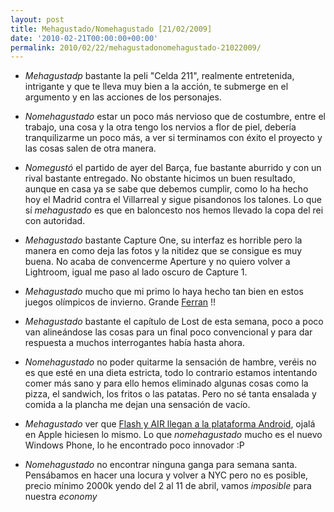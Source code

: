 ```yaml
---
layout: post
title: Mehagustado/Nomehagustado [21/02/2009]
date: '2010-02-21T00:00:00+00:00'
permalink: 2010/02/22/mehagustadonomehagustado-21022009/
---
```

- *Mehagustadp* bastante la peli "Celda 211", realmente entretenida, intrigante y que te lleva muy bien a la acción, te submerge en el argumento y en las acciones de los personajes.

- *Nomehagustado* estar un poco más nervioso que de costumbre, entre el trabajo, una cosa y la otra tengo los nervios a flor de piel, debería tranquilizarme un poco más, a ver si terminamos con éxito el proyecto y las cosas salen de otra manera.

- *Nomegustó* el partido de ayer del Barça, fue bastante aburrido y con un rival bastante entregado. No obstante hicimos un buen resultado, aunque en casa ya se sabe que debemos cumplir, como lo ha hecho hoy el Madrid contra el Villarreal y sigue pisandonos los talones. Lo que sí *mehagustado* es que en baloncesto nos hemos llevado la copa del rei con autoridad.

- *Mehagustado* bastante Capture One, su interfaz es horrible pero la manera en como deja las fotos y la nitidez que se consigue es muy buena. No acaba de convencerme Aperture y no quiero volver a Lightroom, igual me paso al lado oscuro de Capture 1.

- *Mehagustado* mucho que mi primo lo haya hecho tan bien en estos juegos olímpicos de invierno. Grande [Ferran](http://resistancefutile.com/2010/02/20/ferran-terra-lo-puto-crack/) !!

- *Mehagustado* bastante el capítulo de Lost de esta semana, poco a poco van alineándose las cosas para un final poco convencional y para dar respuesta a muchos interrogantes había hasta ahora.

- *Nomehagustado* no poder quitarme la sensación de hambre, veréis no es que esté en una dieta estricta, todo lo contrario estamos intentando comer más sano y para ello hemos eliminado algunas cosas como la pizza, el sandwich, los fritos o las patatas. Pero no sé tanta ensalada y comida a la plancha me dejan una sensación de vacío.

- *Mehagustado* ver que [Flash y AIR llegan a la plataforma Android](http://www.genbeta.com/multimedia/flash-y-air-vienen-a-android), ojalá en Apple hiciesen lo mismo. Lo que *nomehagustado* mucho es el nuevo Windows Phone, lo he encontrado poco innovador :P

- *Nomehagustado* no encontrar ninguna ganga para semana santa. Pensábamos en hacer una locura y volver a NYC pero no es posible, precio mínimo 2000k yendo del 2 al 11 de abril, vamos _imposible_ para nuestra _economy_
